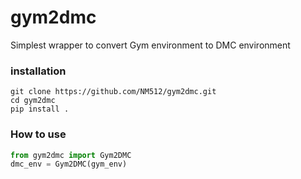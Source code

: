 # gym2dmc
Simplest wrapper to convert Gym environment to DMC environment

### installation

```
git clone https://github.com/NM512/gym2dmc.git
cd gym2dmc
pip install .
```

### How to use

```python
from gym2dmc import Gym2DMC
dmc_env = Gym2DMC(gym_env)
```
